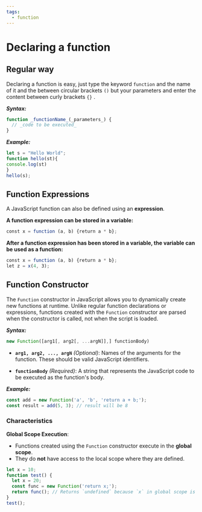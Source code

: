 ```yaml
---
tags:
  - function
---
```


# Declaring a function

## Regular way

Declaring a function is easy, just type the keyword `function` and the name of it and the between circular brackets `()` but your parameters and enter the content between curly brackets `{}` .

***Syntax:***
```js
function _functionName_(_parameters_) {  
  // _code to be executed_  
}
```

***Example:***
```js
let s = "Hello World";
function hello(st){
console.log(st)
}
hello(s);
```

## Function Expressions

A JavaScript function can also be defined using an **expression**.

**A function expression can be stored in a variable:**
```js
const x = function (a, b) {return a * b};
```

**After a function expression has been stored in a variable, the variable can be used as a function:**
```js
const x = function (a, b) {return a * b};  
let z = x(4, 3);
```

## **Function Constructor**

The `Function` constructor in JavaScript allows you to dynamically create new functions at runtime. Unlike regular function declarations or expressions, functions created with the `Function` constructor are parsed when the constructor is called, not when the script is loaded.

***Syntax:***
```js
new Function([arg1[, arg2[, ...argN]],] functionBody)
```

- **`arg1, arg2, ..., argN`** _(Optional)_: Names of the arguments for the function. These should be valid JavaScript identifiers.

- **`functionBody`** _(Required)_: A string that represents the JavaScript code to be executed as the function's body.

***Example:***
```js
const add = new Function('a', 'b', 'return a + b;');
const result = add(5, 3); // result will be 8
```

### **Characteristics**

**Global Scope Execution**:

- Functions created using the `Function` constructor execute in the **global scope**.
- They do **not** have access to the local scope where they are defined.

```js
let x = 10;
function test() {
  let x = 20;
  const func = new Function('return x;');
  return func(); // Returns `undefined` because `x` in global scope is not defined
}
test();
```

